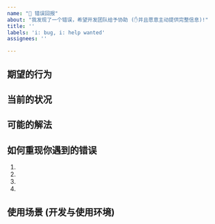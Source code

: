 ```yaml
---
name: "🐛 错误回报"
about: "我发现了一个错误，希望开发团队给予协助 (✋并且愿意主动提供完整信息)!"
title: ''
labels: 'i: bug, i: help wanted'
assignees: ''

---
```

<!---本模版 **仅允许** 被用于错误回报. 新的需求或是给予项目支持请选择其他 Issue 模版，也欢迎到 [SeeDAO Discord 开发者公会](https://discord.com/channels/841189467128594442/918351013952503868) 直接进行讨论。--->

<!---请在此大致简单摘要你遇到的问题是什么，以及需要什么帮助 -->

## 期望的行为
<!--- 请告诉我们你原本期待代码或程序以什么行为继续运行 -->


## 当前的状况
<!--- 请告诉我们你现在遇到的真实情况又是如何 -->
 

## 可能的解法
<!--- 选填, 如果你擅长开发也可以提出你认为合适的解决思路 -->


## 如何重现你遇到的错误
<!--- 针对你遇到的具体问题, 描述一个具体的场景与情境, 并且一步步说明你怎么遇到问题 -->
<!--- 尽可能提供足够的信息让他人能重现这个错误, 可以提供代码/屏幕截图 -->
1.
2.
3.
4.

## 使用场景 (开发与使用环境)
<!--- 这个错误发生对你的影响是什么, 对你当前的需求有多大的影响? -->
<!--- 提供更多的信息能帮助我们以最能解决现实需求的方式, 来解决这个问题 -->